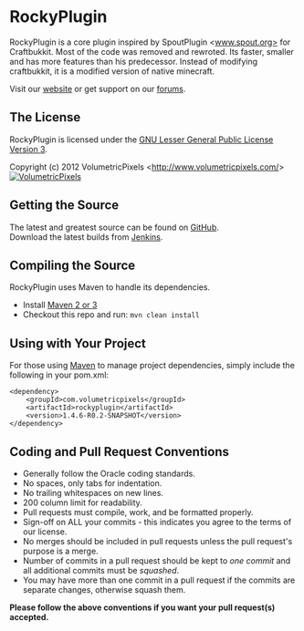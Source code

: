 RockyPlugin
===========
RockyPlugin is a core plugin inspired by SpoutPlugin <www.spout.org> for Craftbukkit. Most of the code was removed
and rewroted. Its faster, smaller and has more features than his predecessor. Instead of modifying craftbukkit, 
it is a modified version of native minecraft.

Visit our [website][Website] or get support on our [forums][Forums].  

## The License
RockyPlugin is licensed under the [GNU Lesser General Public License Version 3][License].

Copyright (c) 2012 VolumetricPixels <<http://www.volumetricpixels.com/>>  
[![VolumetricPixels][Author Logo]][Website]

## Getting the Source
The latest and greatest source can be found on [GitHub].  
Download the latest builds from [Jenkins]. 

## Compiling the Source
RockyPlugin uses Maven to handle its dependencies.

* Install [Maven 2 or 3](http://maven.apache.org/download.html)  
* Checkout this repo and run: `mvn clean install`

## Using with Your Project
For those using [Maven](http://maven.apache.org/download.html) to manage project dependencies, simply include the following in your pom.xml:

    <dependency>
        <groupId>com.volumetricpixels</groupId>
        <artifactId>rockyplugin</artifactId>
        <version>1.4.6-R0.2-SNAPSHOT</version>
    </dependency>

## Coding and Pull Request Conventions
* Generally follow the Oracle coding standards.
* No spaces, only tabs for indentation.
* No trailing whitespaces on new lines.
* 200 column limit for readability.
* Pull requests must compile, work, and be formatted properly.
* Sign-off on ALL your commits - this indicates you agree to the terms of our license.
* No merges should be included in pull requests unless the pull request's purpose is a merge.
* Number of commits in a pull request should be kept to *one commit* and all additional commits must be *squashed*.
* You may have more than one commit in a pull request if the commits are separate changes, otherwise squash them.

**Please follow the above conventions if you want your pull request(s) accepted.**

[Author Logo]: http://volumetricpixels.com/wp-content/uploads/2012/04/vp_concept2_6.png
[License]: http://www.gnu.org/licenses/lgpl.html
[Website]: http://www.volumetricpixels.com
[Forums]: http://volumetricpixels.com/forums/
[GitHub]: https://github.com/Wolftein/RockyPlugin
[Jenkins]: http://ci.massiveminecraft.com/job/RockyPlugin/
